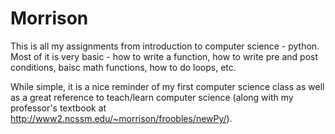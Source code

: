 # Morrison

This is all my assignments from introduction to computer science - python. Most of it is very basic - how to write a function,
how to write pre and post conditions, baisc math functions, how to do loops, etc.

While simple, it is a nice reminder of my first computer science class as well as a great reference to teach/learn computer 
science (along with my professor's textbook at http://www2.ncssm.edu/~morrison/froobles/newPy/).
